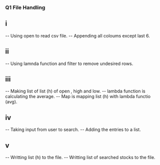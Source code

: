 ### Q1 File Handling
## i
-- Using open to read csv file.
-- Appending all coloums except last 6.
## ii 
-- Using lamnda function and filter to remove undesired rows.
## iii
-- Making list of list (h) of open , high and low.
-- lambda function is calculating the average.
-- Map is mapping list (h) with lambda functio (avg).
## iv
-- Taking input from user to search.
-- Adding the entries to a list.
## v
-- Writting list (h) to the file.
-- Writting list of searched stocks to the file.